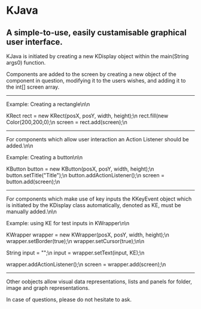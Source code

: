 KJava
=====
A simple-to-use, easily custamisable graphical user interface.
------------------------------------------------------------------


KJava is initiated by creating a new KDisplay object within the main(String args0) function.

Components are added to the screen by creating a new object of the component in question, 
modifying it to the users wishes, and adding it to the int[] screen array.

--------------------------------------------------------------------------

Example: Creating a rectangle\n\n

KRect rect = new KRect(posX, posY, width, height);\n
rect.fill(new Color(200,200,0);\n
screen = rect.add(screen);\n

--------------------------------------------------------------------------

For components which allow user interaction an Action Listener should be added.\n\n

Example: Creating a button\n\n

KButton button = new KButton(posX, posY, width, height);\n
button.setTitle("Title");\n
button.addActionListener();\n
screen = button.add(screen);\n

--------------------------------------------------------------------------

For components which make use of key inputs the KKeyEvent object which is initiated by the KDisplay class automatically,
denoted as KE, must be manually added.\n\n

Example: using KE for test inputs in KWrapper\n\n

KWrapper wrapper = new KWrapper(posX, posY, width, height);\n
wrapper.setBorder(true);\n
wrapper.setCursor(true);\n\n

String input = "";\n
input = wrapper.setText(input, KE);\n

wrapper.addActionListener();\n
screen = wrapper.add(screen);\n

--------------------------------------------------------------------------

Other oobjects allow visual data representations, lists and panels for folder, image and graph representations.

In case of questions, please do not hesitate to ask.
